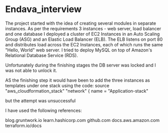 # Endava_interview


The project started with the idea of creating several modules in separate instances. 
As per the requirements 3 instances - web server, load balancer and one database
I deployed a cluster of EC2 Instances in an Auto Scaling Group (ASG) and an Elastic Load Balancer (ELB). The ELB listens on port 80 and distributes load across the EC2 Instances, each of which runs the same "Hello, World" web server.
I tried to deploy MySQL on top of Amazon's Relational Database Service (RDS).

Unfortunately during the finishing stages the DB server was locked and I was not able to unlock it.

AS the finishing step it would have been to add the three instances as templates under one stack using the code:
source "aws_cloudformation_stack" "network" {
  name = "Application-stack"
  
but the attempt was unsuccessful 

I have used the following references:

blog.gruntwork.io
learn.hashicorp.com
github.com
docs.aws.amazon.com
terraform.io/docs
